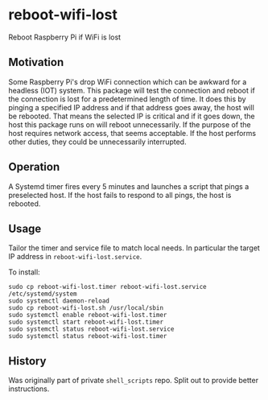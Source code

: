 # reboot-wifi-lost

Reboot Raspberry Pi if WiFi is lost

## Motivation

Some Raspberry Pi's drop WiFi connection which can be awkward for a headless (IOT) system. This package will test the connection and reboot if the connection is lost for a predetermined length of time. It does this by pinging a specified IP address and if that address goes away, the host will be rebooted. That means the selected IP is critical and if it goes down, the host this package runs on will reboot unnecessarily. If the purpose of the host requires network access, that seems acceptable. If the host performs other duties, they could be unnecessarily interrupted.

## Operation

A Systemd timer fires every 5 minutes and launches a script that pings a preselected host. If the host fails to respond to all pings, the host is rebooted.

## Usage

Tailor the timer and service file to match local needs. In particular the target IP address in `reboot-wifi-lost.service`.

To install:

```text
sudo cp reboot-wifi-lost.timer reboot-wifi-lost.service /etc/systemd/system
sudo systemctl daemon-reload
sudo cp reboot-wifi-lost.sh /usr/local/sbin
sudo systemctl enable reboot-wifi-lost.timer
sudo systemctl start reboot-wifi-lost.timer
sudo systemctl status reboot-wifi-lost.service
sudo systemctl status reboot-wifi-lost.timer
```

## History

Was originally part of private `shell_scripts` repo. Split out to provide better instructions.
